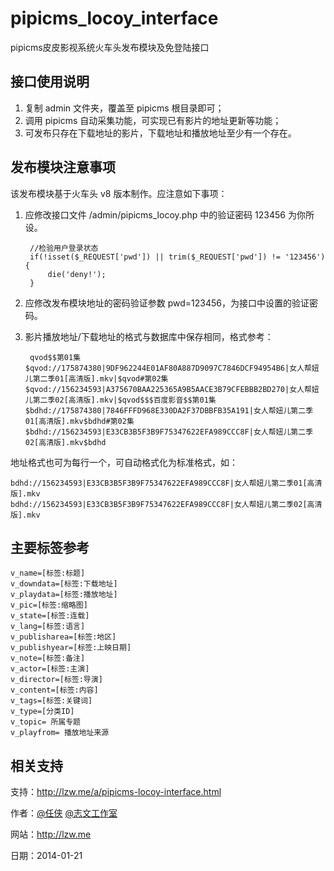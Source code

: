 pipicms_locoy_interface
=======================

pipicms皮皮影视系统火车头发布模块及免登陆接口

接口使用说明
----------------------------
1. 复制 admin 文件夹，覆盖至 pipicms 根目录即可；
2. 调用 pipicms 自动采集功能，可实现已有影片的地址更新等功能；
3. 可发布只存在下载地址的影片，下载地址和播放地址至少有一个存在。

发布模块注意事项
----------------------------
该发布模块基于火车头 v8 版本制作。应注意如下事项：

1. 应修改接口文件 /admin/pipicms_locoy.php 中的验证密码 123456 为你所设。

		//检验用户登录状态
		if(!isset($_REQUEST['pwd']) || trim($_REQUEST['pwd']) != '123456'){
			die('deny!');
		}

2. 应修改发布模块地址的密码验证参数 pwd=123456，为接口中设置的验证密码。

3. 影片播放地址/下载地址的格式与数据库中保存相同，格式参考：

		qvod$$第01集$qvod://175874380|9DF962244E01AF80A887D9097C7846DCF94954B6|女人帮妞儿第二季01[高清版].mkv|$qvod#第02集$qvod://156234593|A375670BAA225365A9B5AACE3B79CFEBBB2BD270|女人帮妞儿第二季02[高清版].mkv|$qvod$$$百度影音$$第01集$bdhd://175874380|7846FFFD968E330DA2F37DBBFB35A191|女人帮妞儿第二季01[高清版].mkv$bdhd#第02集$bdhd://156234593|E33CB3B5F3B9F75347622EFA989CCC8F|女人帮妞儿第二季02[高清版].mkv$bdhd

地址格式也可为每行一个，可自动格式化为标准格式，如：

	bdhd://156234593|E33CB3B5F3B9F75347622EFA989CCC8F|女人帮妞儿第二季01[高清版].mkv
	bdhd://156234593|E33CB3B5F3B9F75347622EFA989CCC8F|女人帮妞儿第二季02[高清版].mkv

主要标签参考
----------------------------
	v_name=[标签:标题]
	v_downdata=[标签:下载地址]
	v_playdata=[标签:播放地址]
	v_pic=[标签:缩略图]
	v_state=[标签:连载]
	v_lang=[标签:语言]
	v_publisharea=[标签:地区]
	v_publishyear=[标签:上映日期]
	v_note=[标签:备注]
	v_actor=[标签:主演]
	v_director=[标签:导演]
	v_content=[标签:内容]
	v_tags=[标签:关键词]
	v_type=[分类ID]
	v_topic= 所属专题
	v_playfrom= 播放地址来源

相关支持
----------------------------
支持：http://lzw.me/a/pipicms-locoy-interface.html

作者：[@任侠](http://weibo.com/zhiwenweb) [@志文工作室](http://lzw.me)

网站：http://lzw.me

日期：2014-01-21